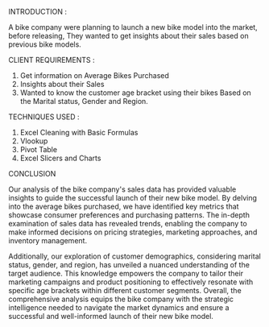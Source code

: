 
 
INTRODUCTION : 

A bike company were planning to launch a new bike model into the market, before releasing, They wanted to get insights about their sales based on previous bike models.


CLIENT REQUIREMENTS :

1.	Get information on Average Bikes Purchased
2.	Insights about their Sales
3.	Wanted to know the customer age bracket using their bikes Based on the Marital status, Gender and Region.


TECHNIQUES USED :
1. Excel Cleaning with Basic Formulas
2. Vlookup
3. Pivot Table
4. Excel Slicers and Charts



CONCLUSION

Our analysis of the bike company's sales data has provided valuable insights to guide the successful launch of their new bike model. By delving into the average bikes purchased, we have identified key metrics that showcase consumer preferences and purchasing patterns. The in-depth examination of sales data has revealed trends, enabling the company to make informed decisions on pricing strategies, marketing approaches, and inventory management. 

Additionally, our exploration of customer demographics, considering marital status, gender, and region, has unveiled a nuanced understanding of the target audience. This knowledge empowers the company to tailor their marketing campaigns and product positioning to effectively resonate with specific age brackets within different customer segments. Overall, the comprehensive analysis equips the bike company with the strategic intelligence needed to navigate the market dynamics and ensure a successful and well-informed launch of their new bike model.

